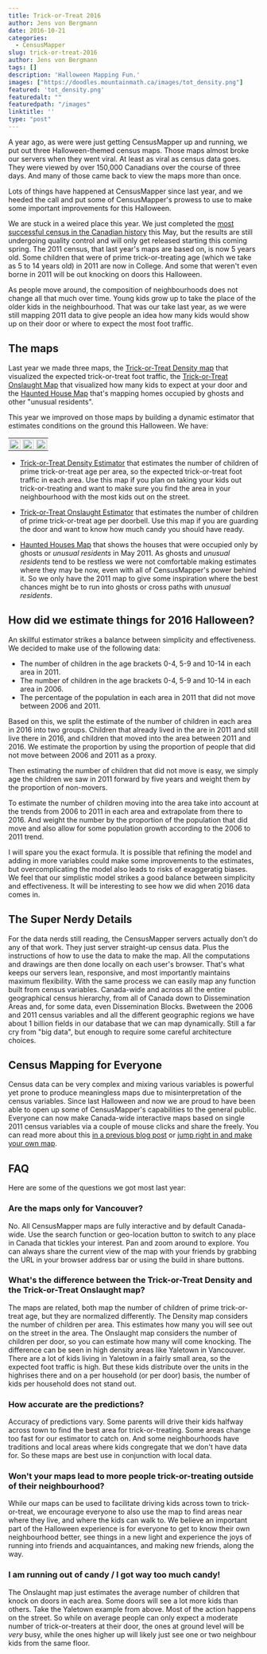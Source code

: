 ```yaml
---
title: Trick-or-Treat 2016
author: Jens von Bergmann
date: 2016-10-21
categories:
  - CensusMapper
slug: trick-or-treat-2016
author: Jens von Bergmann
tags: []
description: 'Halloween Mapping Fun.'
images: ["https://doodles.mountainmath.ca/images/tot_density.png"]
featured: 'tot_density.png'
featuredalt: ""
featuredpath: "/images"
linktitle: ''
type: "post"
---
```


A year ago, as were were just getting CensusMapper up and running, we put out three Halloween-themed census maps. Those
maps almost broke our servers when they went viral. At least as viral as census data goes. They were viewed by over
150,000 Canadians over the course of three days. And many of those came back to view the maps more than once.

Lots of things have happened at CensusMapper since last year, and we heeded the call and put some of CensusMapper's prowess
to use to make some important improvements for this Halloween.

<!-- more -->
We are stuck in a weired place this year. We just completed the
[most successful census in the Canadian history](https://twitter.com/NavdeepSBains/status/770281404848566273) this May,
but the results are still undergoing quality control and will only get released starting this coming spring. The 2011
census, that last year's maps are based on, is now 5 years old. Some children that were of prime trick-or-treating age
(which we take as 5 to 14 years old) in 2011 are now in College. And some that weren't even borne in 2011 will be out
knocking on doors this Halloween.

As people move around, the composition of neighbourhoods does not change all that much over time. Young kids grow up to take
the place of the older kids in the neighbourhood. That was our take last year, as we were still mapping 2011 data to
give people an idea how many kids would show up on their door or where to expect the most foot traffic.

## The maps
Last year we made three maps, the
[Trick-or-Treat Density map](https://censusmapper.ca/maps/137) that visualized the expected trick-or-treat foot traffic,
the [Trick-or-Treat Onslaught Map](https://censusmapper.ca/maps/136) that visualized how many kids to expect at your
door and the [Haunted House Map](https://censusmapper.ca/maps/138)
that's mapping homes occupied by ghosts and other "unusual residents".

This year we improved on those maps by building a dynamic estimator that estimates conditions on the ground this Halloween. We
have:

<table>
<tr>
<td style="width:25%;padding:3%">
<a href="https://censusmapper.ca/maps/529" target="_blank"><img  src="/images/tot_density.png" style="width:100%"></a>
</td>
<td style="width:25%;padding:3%">
<a href="https://censusmapper.ca/maps/528" target="_blank"><img  src="/images/tot_onslaught.png" style="width:100%"></a>
</td>
<td style="width:25%;padding:3%">
<a href="https://censusmapper.ca/maps/138" target="_blank"><img  src="/images/tot_haunted_houses.png" style="width:100%"></a>
</td>
<tr> 
</table>

* <a class='btn btn-success' href="https://censusmapper.ca/maps/529" target="_blank">Trick-or-Treat Density Estimator</a>
that estimates the number of children of prime trick-or-treat age per area, so the expected trick-or-treat foot traffic
in each area. Use this map if you plan on taking your kids out trick-or-treating and want to make sure you find the area
in your neighbourhood with the most kids out on the street.

* <a class='btn btn-success' href="https://censusmapper.ca/maps/528" target="_blank">Trick-or-Treat Onslaught Estimator</a>
that estimates the number of children of prime trick-or-treat age per doorbell. Use this map if you are guarding the door
and want to know how much candy you should have ready.

* <a class='btn btn-success' href="https://censusmapper.ca/maps/528" target="_blank">Haunted Houses Map</a> that shows
the houses that were occupied only by ghosts or *unusual residents* in May 2011. As ghosts and *unusual residents* tend
to be restless we were not comfortable making estimates where they may be now,
even with all of CensusMapper's power behind it. So we only have the 2011 map to give some inspiration where the best
chances might be to run into ghosts or cross paths with *unusual residents*.


## How did we estimate things for 2016 Halloween?
An skillful estimator strikes a balance between simplicity and effectiveness. We decided to make use of the
following data:

* The number of children in the age brackets 0-4, 5-9 and 10-14 in each area in 2011.
* The number of children in the age brackets 0-4, 5-9 and 10-14 in each area in 2006.
* The percentage of the population in each area in 2011 that did not move between 2006 and 2011.
 
Based on this, we split the estimate of the number of children in each area in 2016 into two groups. Children that
already lived in the are in 2011 and still live there in 2016, and children that moved into the area between 2011 and 2016.
We estimate the proportion by using the proportion of people that did not move between 2006 and 2011 as a proxy.

Then estimating the number of children that did not move is easy, we simply age the children we saw in 2011 forward by
five years and weight them by the proportion of non-movers.

To estimate the number of children moving into the area take into account at the trends from 2006 to 2011 in each area
and extrapolate from there to 2016. And weight the number by the proportion of the population that did move and also
allow for some population growth according to the 2006 to 2011 trend.
 
I will spare you the exact formula. It is possible that refining the model and adding in more variables could make some
improvements to the estimates, but overcomplicating the model also leads to risks of exaggeratig biases. We feel that
our simplistic model strikes a good balance between simplicity and effectiveness. It will be interesting to see how we
did when 2016 data comes in.

## The Super Nerdy Details
For the data nerds still reading, the CensusMapper servers actually don't do any of that work. They just server straight-up
census data. Plus the instructions of how to use the data to make the map. All the computations and drawings are then
done locally on each user's browser. That's what keeps our servers
lean, responsive, and most importantly maintains maximum flexibility. With the same process we can easily map any function
built from census variables. Canada-wide and across all the entire geographical census hierarchy, from all of Canada down
to Dissemination Areas and, for some data, even Dissemination Blocks. Bwetween the 2006 and 2011 census
variables and all the different geographic regions we have about 1 billion fields in our database that we can map
dynamically. Still a far cry from "big data", but enough to require some careful architecture choices.
 
## Census Mapping for Everyone 
Census data can be very complex and mixing various variables is powerful yet prone to produce meaningless maps due to
misinterpretation of the census variables. Since last Halloween and now we are proud to have been able to open up some
of CensusMapper's capabilities to the general public. Everyone can now make Canada-wide interactive maps based on single
2011 census variables via a couple of mouse clicks and share the freely. You can read more about this
[in a previous blog post](http://doodles.mountainmath.ca/blog/2016/05/04/census-mapping-for-everyone/) or
[jump right in and make your own map](https://censusmapper.ca/maps/new).

## FAQ
Here are some of the questions we got most last year:

### Are the maps only for Vancouver?
No. All CensusMapper maps are fully interactive and by default Canada-wide. Use the search function or geo-location
button to switch to any place in Canada that tickles your interest. Pan and zoom around to explore. You can always share
the current view of the map with your friends by grabbing the URL in your browser address bar or using the build in share buttons. 
 
### What's the difference between the Trick-or-Treat Density and the Trick-or-Treat Onslaught map?
The maps are related, both map the number of children of prime trick-or-treat age, but they are normalized differently.
The Density map considers the number of children per area. This estimates how many you will see out on the street in the area.
The Onslaught map considers the number of children per door, so you can estimate how many will come knocking.
The difference can be seen in high density areas like Yaletown in Vancouver. There are a lot of kids living in Yaletown
in a fairly small area, so the expected foot traffic is high. But these kids distribute over the units in the highrises
there and on a per household (or per door) basis, the number of kids per household does not stand out. 

### How accurate are the predictions?
Accuracy of predictions vary. Some parents will drive their kids halfway across town to find the best area for
trick-or-treating. Some areas change too fast for our estimator to catch on. And some neighbourhoods have traditions and
local areas where kids congregate that we don't have data for. So these maps are best use in conjunction with local data.

### Won't your maps lead to more people trick-or-treating outside of their neighbourhood?
While our maps can be used to facilitate driving kids across town to trick-or-treat, we encourage everyone to also
use the map to find areas near
where they live, and where the kids can walk to. We believe an important part of the Halloween experience is for everyone
to get to know their own neighbourhood better, see things in a new light and experience the
joys of running into friends and acquaintances, and making new friends, along the way. 

### I am running out of candy / I got way too much candy!
The Onslaught map just estimates the average number of children that knock on doors in each area. Some doors will see a
lot more kids than others. Take the Yaletown example from above. Most
of the action happens on the street. So while on average people can only expect a moderate number of trick-or-treaters
at their door, the ones at ground level will be *very* busy, while the ones higher up will likely just see one or two
neighbour kids from the same floor.
